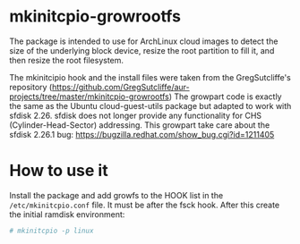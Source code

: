 # mkinitcpio-growrootfs
The package is intended to use for ArchLinux cloud images to detect the size of the underlying block device, resize the root partition to fill it, and then resize the root filesystem.

The mkinitcipio hook and the install files were taken from the GregSutcliffe's repository (https://github.com/GregSutcliffe/aur-projects/tree/master/mkinitcpio-growrootfs) The growpart code is exactly the same as the Ubuntu cloud-guest-utils package but adapted to work with sfdisk 2.26. sfdisk does not longer provide any functionality for CHS (Cylinder-Head-Sector) addressing. This growpart take care about the sfdisk 2.26.1 bug: https://bugzilla.redhat.com/show_bug.cgi?id=1211405

# How to use it
Install the package and add growfs to the HOOK list in the ```/etc/mkinitcpio.conf``` file. It must be after the fsck hook. After this create the initial ramdisk environment:
```bash
# mkinitcpio -p linux
```
